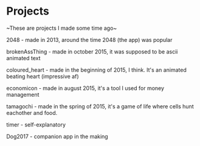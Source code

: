 # Projects
~These are projects I made some time ago~ 

2048 - made in 2013, around the time 2048 (the app) was popular 

brokenAssThing - made in october 2015, it was supposed to be ascii animated text 

coloured_heart - made in the beginning of 2015, I think. It's an animated beating heart (impressive af) 

economicon - made in august 2015, it's a tool I used for money management 

tamagochi - made in the spring of 2015, it's a game of life where cells hunt eachother and food.

timer - self-explanatory 

Dog2017 - companion app in the making
